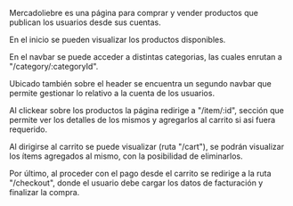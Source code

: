 Mercadoliebre es una página para comprar y vender productos que publican los usuarios desde sus cuentas.

En el inicio se pueden visualizar los productos disponibles.

En el navbar se puede acceder a distintas categorias, las cuales enrutan a "/category/:categoryId".

Ubicado también sobre el header se encuentra un segundo navbar que permite gestionar lo relativo a la cuenta de los usuarios.

Al clickear sobre los productos la página redirige a "/item/:id", sección que permite ver los detalles de los mismos y agregarlos al carrito si asi fuera requerido.

Al dirigirse al carrito se puede visualizar (ruta "/cart"), se podrán visualizar los ítems agregados al mismo, con la posibilidad de eliminarlos.

Por último, al proceder con el pago desde el carrito se redirige a la ruta "/checkout", donde el usuario debe cargar los datos de facturación y finalizar la compra.

